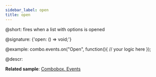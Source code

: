```yaml
---
sidebar_label: open
title: open
---          
```


@short: fires when a list with options is opened

@signature: {'open: () => void;'}

@example:
combo.events.on("Open", function(){
    // your logic here
});



@descr:

**Related sample**: [Combobox. Events](https://snippet.dhtmlx.com/n70eqx5l)

